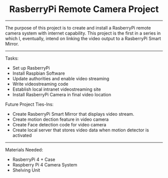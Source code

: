 # <h1 align="center">RasberryPi Remote Camera Project</h1>


______
The purpose of this project is to create and install a RasberryPi remote camera system with internet capability.
This project is the first in a series in which I, eventually, intend on linking the video output to a RasberryPi Smart Mirror.

______

Tasks:
- Set up RasberryPi
- Install Raspbian Software
- Update authorities and enable video streaming
- Write videostreaming code
- Establish local intranet videostreaming site
- Install RasberryPi Camera in final video location

Future Project Ties-Ins:
- Create RasberryPi Smart Mirror that displays video stream.
- Create motion dection feature in video camera
- Create Face detection code for video camera
- Create local server that stores video data when motion detector is activated

_______

Materials Needed:
- RasberryPi 4 + Case
- Raspberry Pi 4 Camera System
- Shelving Unit
